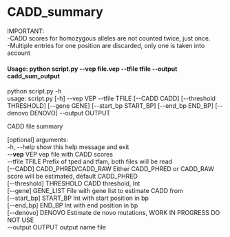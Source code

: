 # CADD_summary

IMPORTANT:  
-CADD scores for homozygous alleles are not counted twice, just once.  
-Multiple entries for one position are discarded, only one is taken into account  

#### Usage: python script.py --vep file.vep --tfile tfile --output cadd_sum_output  

python script.py -h  
usage: script.py [-h] --vep VEP --tfile TFILE [--CADD CADD] [--threshold THRESHOLD] [--gene GENE] [--start_bp START_BP] [--end_bp END_BP] [--denovo DENOVO] --output OUTPUT  

CADD file summary

[optional] arguments:  
  -h, --help            show this help message and exit  
  <strong>--vep</strong> VEP             vep file with CADD scores  
  --tfile TFILE         Prefix of tped and tfam, both files will be read  
  [--CADD] CADD_PHRED/CADD_RAW           Either CADD_PHRED or CADD_RAW score will be estimated, default CADD_PHRED  
  [--threshold] THRESHOLD CADD threshold, Int  
  [--gene] GENE_LIST           File with gene list to estimate CADD from  
  [--start_bp] START_BP   Int with start position in bp  
  [--end_bp] END_BP       Int with end position in bp  
  [--denovo] DENOVO       Estimate de novo mutations, WORK IN PROGRESS DO NOT USE  
  --output OUTPUT       output name file  
